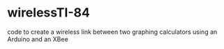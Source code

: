 wirelessTI-84
=============

code to create a wireless link between two graphing calculators using an Arduino and an XBee